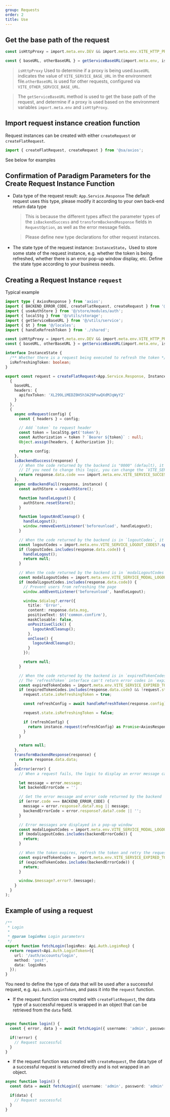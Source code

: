 ```yaml
---
group: Requests
order: 2
title: Use
---
```



## Get the base path of the request

```ts
const isHttpProxy = import.meta.env.DEV && import.meta.env.VITE_HTTP_PROXY === 'Y';

const { baseURL, otherBaseURL } = getServiceBaseURL(import.meta.env, isHttpProxy);
```
> `isHttpProxy` Used to determine if a proxy is being used.`baseURL` indicates the value of `VITE_SERVICE_BASE_URL` in the environment file.`otherBaseURL` is used for other requests, configured via `VITE_OTHER_SERVICE_BASE_URL`.

> The `getServiceBaseURL` method is used to get the base path of the request, and determine if a proxy is used based on the environment variables `import.meta.env` and `isHttpProxy`.

## Import request instance creation function

Request instances can be created with either `createRequest` or `createFlatRequest`.

```ts
import { createFlatRequest, createRequest } from '@sa/axios';
```

See below for examples

## Confirmation of Paradigm Parameters for the Create Request Instance Function

- Data type of the request result: `App.Service.Response` The default request uses this type, please modify it according to your own back-end return data type
  > This is because the different types affect the parameter types of the `isBackendSuccess` and `transformBackendResponse` fields in `RequestOption`, as well as the error message fields.

  > Please define new type declarations for other request instances.

- The state type of the request instance: `InstanceState`，Used to store some state of the request instance, e.g. whether the token is being refreshed, whether there is an error pop-up window display, etc. Define the state type according to your business needs.

## Creating a Request Instance `request`

Typical example

```ts
import type { AxiosResponse } from 'axios';
import { BACKEND_ERROR_CODE, createFlatRequest, createRequest } from '@sa/axios';
import { useAuthStore } from '@/store/modules/auth';
import { localStg } from '@/utils/storage';
import { getServiceBaseURL } from '@/utils/service';
import { $t } from '@/locales';
import { handleRefreshToken } from './shared';

const isHttpProxy = import.meta.env.DEV && import.meta.env.VITE_HTTP_PROXY === 'Y';
const { baseURL, otherBaseURL } = getServiceBaseURL(import.meta.env, isHttpProxy);

interface InstanceState {
  /** Whether there is a request being executed to refresh the token */
  isRefreshingToken: boolean;
}

export const request = createFlatRequest<App.Service.Response, InstanceState>(
  {
    baseURL,
    headers: {
      apifoxToken: 'XL299LiMEDZ0H5h3A29PxwQXdMJqWyY2'
    }
  },
  {
    async onRequest(config) {
      const { headers } = config;

      // Add `token` to request header
      const token = localStg.get('token');
      const Authorization = token ? `Bearer ${token}` : null;
      Object.assign(headers, { Authorization });

      return config;
    },
    isBackendSuccess(response) {
      // When the code returned by the backend is "0000" (default), it means the request is successful.
      // If you need to change this logic, you can change the `VITE_SERVICE_SUCCESS_CODE` in the `.env` file.
      return response.data.code === import.meta.env.VITE_SERVICE_SUCCESS_CODE;
    },
    async onBackendFail(response, instance) {
      const authStore = useAuthStore();

      function handleLogout() {
        authStore.resetStore();
      }

      function logoutAndCleanup() {
        handleLogout();
        window.removeEventListener('beforeunload', handleLogout);
      }

      // When the code returned by the backend is in `logoutCodes`, it means that the user needs to log out.
      const logoutCodes = import.meta.env.VITE_SERVICE_LOGOUT_CODES?.split(',') || [];
      if (logoutCodes.includes(response.data.code)) {
        handleLogout();
        return null;
      }

      // When the code returned by the backend is in `modalLogoutCodes`, it means that the user needs to log out, which is reminded by a popup window.
      const modalLogoutCodes = import.meta.env.VITE_SERVICE_MODAL_LOGOUT_CODES?.split(',') || [];
      if (modalLogoutCodes.includes(response.data.code)) {
        // Prevent users from refreshing the page
        window.addEventListener('beforeunload', handleLogout);

        window.$dialog?.error({
          title: 'Error',
          content: response.data.msg,
          positiveText: $t('common.confirm'),
          maskClosable: false,
          onPositiveClick() {
            logoutAndCleanup();
          },
          onClose() {
            logoutAndCleanup();
          }
        });

        return null;
      }

      // When the code returned by the backend is in `expiredTokenCodes`, the token is expired and needs to be refreshed.
      // The `refreshToken` interface can't return error codes in `expiredTokenCodes`, otherwise it will die, it should return `logoutCodes` or `modalLogoutCodes`.
      const expiredTokenCodes = import.meta.env.VITE_SERVICE_EXPIRED_TOKEN_CODES?.split(',') || [];
      if (expiredTokenCodes.includes(response.data.code) && !request.state.isRefreshingToken) {
        request.state.isRefreshingToken = true;

        const refreshConfig = await handleRefreshToken(response.config);

        request.state.isRefreshingToken = false;

        if (refreshConfig) {
          return instance.request(refreshConfig) as Promise<AxiosResponse>;
        }
      }

      return null;
    },
    transformBackendResponse(response) {
      return response.data.data;
    },
    onError(error) {
      // When a request fails, the logic to display an error message can be handled here

      let message = error.message;
      let backendErrorCode = '';

      // Get the error message and error code returned by the backend
      if (error.code === BACKEND_ERROR_CODE) {
        message = error.response?.data?.msg || message;
        backendErrorCode = error.response?.data?.code || '';
      }

      // Error messages are displayed in a pop-up window
      const modalLogoutCodes = import.meta.env.VITE_SERVICE_MODAL_LOGOUT_CODES?.split(',') || [];
      if (modalLogoutCodes.includes(backendErrorCode)) {
        return;
      }

      // When the token expires, refresh the token and retry the request, so there's no need for an error message.
      const expiredTokenCodes = import.meta.env.VITE_SERVICE_EXPIRED_TOKEN_CODES?.split(',') || [];
      if (expiredTokenCodes.includes(backendErrorCode)) {
        return;
      }

      window.$message?.error?.(message);
    }
  }
);
```

## Example of using a request

```ts
/**
 * Login
 *
 * @param loginRes Login parameters
 */
export function fetchLogin(loginRes: Api.Auth.LoginReq) {
  return request<Api.Auth.LoginToken>({
    url: '/auth/accounts/login',
    method: 'post',
    data: loginRes
  });
}
```

You need to define the type of data that will be used after a successful request, e.g. `Api.Auth.LoginToken`, and pass it into the `request` function.

- If the request function was created with `createFlatRequest`, the data type of a successful request is wrapped in an object that can be retrieved from the `data` field.

```ts

async function login() {
  const { error, data } = await fetchLogin({ username: 'admin', password: 'admin' });

  if(!error) {
    // Request successful
  }
}

```
- If the request function was created with `createRequest`, the data type of a successful request is returned directly and is not wrapped in an object.

```ts
async function login() {
  const data = await fetchLogin({ username: 'admin', password: 'admin' });

  if(data) {
    // Request successful
  }
}
```
